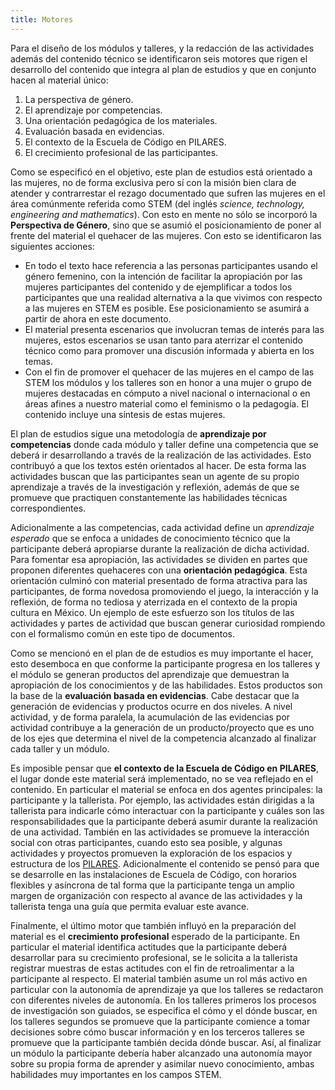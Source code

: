```yaml
---
title: Motores
---
```


Para el diseño de los módulos y talleres, y la redacción de las actividades
además del contenido técnico se identificaron seis motores que rigen el
desarrollo del contenido que integra al plan de estudios y que en conjunto
hacen al material único:

1. La perspectiva de género.
2. El aprendizaje por competencias.
3. Una orientación pedagógica de los materiales.
4. Evaluación basada en evidencias.
5. El contexto de la Escuela de Código en PILARES.
6. El crecimiento profesional de las participantes.

Como se especificó en el objetivo, este plan de estudios está orientado a las mujeres, no de forma exclusiva pero sí con la misión bien clara de atender y contrarrestar el rezago documentado que sufren las mujeres en el área comúnmente referida como STEM (del inglés _science, technology, engineering and mathematics_). Con esto en mente no sólo se incorporó la **Perspectiva de Género**, sino que se asumió el posicionamiento de poner al frente del material el quehacer de las mujeres. Con esto se identificaron las siguientes acciones:

* En todo el texto hace referencia a las personas participantes usando el género femenino, con la intención de facilitar la apropiación por las mujeres participantes del contenido y de ejemplificar a todos los participantes que una realidad alternativa a la que vivimos con respecto a las mujeres en STEM es posible. Ese posicionamiento se asumirá a partir de ahora en este documento.
* El material presenta escenarios que involucran temas de interés para las mujeres, estos escenarios se usan tanto para aterrizar el contenido técnico como para promover una discusión informada y abierta en los temas.
* Con el fin de promover el quehacer de las mujeres en el campo de las STEM los
    módulos y los talleres son en honor a una mujer o grupo de mujeres
    destacadas en cómputo a nivel nacional o internacional o en áreas afines a nuestro material como el feminismo o la pedagogía. El contenido  incluye una síntesis de estas mujeres.

El plan de estudios sigue una metodología de **aprendizaje por competencias** donde cada módulo y taller define una competencia que se deberá ir desarrollando a través de la realización de las actividades. Esto contribuyó a que los textos estén orientados al hacer. De esta forma las actividades buscan que las participantes sean un agente de su propio aprendizaje a través de la investigación y reflexión, además de que se promueve que practiquen constantemente las habilidades técnicas correspondientes. 

Adicionalmente a las competencias, cada actividad define un _aprendizaje esperado_ que se enfoca a unidades de conocimiento técnico que la participante deberá apropiarse durante la realización de dicha actividad. Para fomentar esa apropiación, las actividades se dividen en partes que proponen diferentes quehaceres con una **orientación pedagógica**. Esta orientación culminó con material presentado de forma atractiva para las participantes,  de forma novedosa promoviendo el juego, la interacción y la reflexión, de forma no tediosa y  aterrizada en el contexto de la propia cultura en México. Un ejemplo de este esfuerzo son los títulos de las actividades y partes de actividad que buscan generar curiosidad rompiendo con el formalismo común en este tipo de documentos.   

Como se mencionó en el plan de de estudios es muy importante el hacer, esto  desemboca en que conforme la participante progresa en los talleres y el módulo se generan productos del aprendizaje que demuestran la apropiación de los conocimientos y de las habilidades. Estos productos son la base de la **evaluación basada en evidencias**. Cabe destacar que la generación de evidencias y productos ocurre en dos niveles. A nivel actividad, y de forma paralela, la acumulación de las evidencias por actividad contribuye a la generación de un producto/proyecto que es uno de los ejes que determina el nivel de la competencia alcanzado al finalizar cada taller y un módulo.

Es imposible pensar que **el contexto de la Escuela de Código en PILARES**, el
lugar donde este material será implementado, no se vea reflejado en el
contenido. En particular el material se enfoca en dos agentes principales: la
participante y la tallerista. Por ejemplo, las actividades están dirigidas a la
tallerista para indicarle cómo interactuar con la participante y cuáles son las
responsabilidades que la participante deberá asumir durante la realización de
una actividad. También en las actividades se promueve la interacción social con
otras participantes, cuando esto sea posible, y algunas actividades y proyectos
promueven la exploración de los espacios y estructura de los
[PILARES](https://pilares.cdmx.gob.mx). Adicionalmente el contenido se pensó
para que se desarrolle en las instalaciones de Escuela de Código, con horarios
flexibles y asíncrona de tal forma que la participante tenga un amplio
margen de organización con respecto al avance de las actividades y la tallerista
tenga una guía que permita evaluar este avance.

Finalmente, el último motor que también influyó en la preparación del material es el **crecimiento profesional** esperado de la participante. En particular el material identifica actitudes que la participante deberá desarrollar para su crecimiento profesional, se le solicita a la tallerista registrar muestras de estas actitudes con el fin de retroalimentar a la participante al respecto. El material también asume un rol más activo en particular con la autonomía de aprendizaje ya que los talleres se redactaron con diferentes niveles de autonomía. En los talleres primeros los procesos de investigación son guiados, se especifica el cómo y el dónde buscar, en los talleres segundos se promueve que la participante comience a tomar decisiones sobre cómo buscar información y en los terceros talleres se promueve que la participante también decida dónde buscar. Así, al finalizar un módulo la participante debería haber alcanzado una autonomía mayor sobre su propia forma de aprender y asimilar nuevo conocimiento, ambas habilidades muy importantes en los campos STEM.
